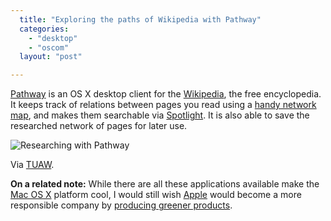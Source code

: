 ```yaml
---
  title: "Exploring the paths of Wikipedia with Pathway"
  categories: 
    - "desktop"
    - "oscom"
  layout: "post"

---
```

[Pathway][1] is an OS X desktop client for the [Wikipedia][2], the free encyclopedia. It  keeps track of relations between pages you read using a [handy network map][3], and makes them searchable via [Spotlight][4]. It is also able to save the researched network of pages for later use.

![Researching with Pathway](http://bergie.iki.fi/midcom-serveattachmentguid-3f01b4149eedfa14f78c441cf000fe0c/pathway-midgard-small.jpg)

Via [TUAW][5].

__On a related note:__ While there are all these applications available make the [Mac OS X][6] platform cool, I would still wish [Apple][8] would become a more responsible company by [producing greener products][7].

[1]: http://pathway.screenager.be/features.html
[2]: http://en.wikipedia.org/wiki/Wikipedia
[3]: http://pathway.screenager.be/screenshot6.jpeg
[4]: http://www.apple.com/macosx/features/spotlight/
[5]: http://www.tuaw.com/2006/09/26/pathway-wikipedia-research-tool/
[6]: http://en.wikipedia.org/wiki/Mac_OS_X
[7]: http://www.greenpeace.org/apple/
[8]: http://en.wikipedia.org/wiki/Apple_Computer
